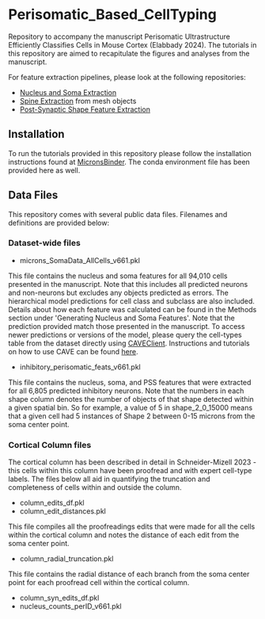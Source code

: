 # Perisomatic_Based_CellTyping
Repository to accompany the manuscript Perisomatic Ultrastructure Efficiently Classifies Cells in Mouse Cortex (Elabbady 2024). The tutorials in this repository are aimed to recapitulate the figures and analyses from the manuscript. 

For feature extraction pipelines, please look at the following repositories:
- [Nucleus and Soma Extraction](https://github.com/lelabbady/Extract_Somatic_Features/tree/pipeline)
- [Spine Extraction](https://github.com/AllenInstitute/featureExtractionParty/) from mesh objects
- [Post-Synaptic Shape Feature Extraction](https://github.com/AllenInstitute/pss_extraction_pipeline)

## Installation

To run the tutorials provided in this repository please follow the installation instructions found at [MicronsBinder](https://github.com/AllenInstitute/MicronsBinder). The conda environment file has been provided here as well.

## Data Files

This repository comes with several public data files. Filenames and definitions are provided below:

### Dataset-wide files
  - microns_SomaData_AllCells_v661.pkl

This file contains the nucleus and soma features for all 94,010 cells presented in the manuscript. Note that this includes all predicted neurons and non-neurons but excludes any objects predicted as errors. The hierarchical model predictions for cell class and subclass are also included. Details about how each feature was calculated can be found in the Methods section under 'Generating Nucleus and Soma Features'. Note that the prediction provided match those presented in the manuscript. To access newer predictions or versions of the model, please query the cell-types table from the dataset directly using [CAVEClient](https://github.com/CAVEconnectome/CAVEclient). Instructions and tutorials on how to use CAVE can be found [here](https://caveconnectome.github.io/CAVEclient/).

  - inhibitory_perisomatic_feats_v661.pkl

This file contains the nucleus, soma, and PSS features that were extracted for all 6,805 predicted inhibitory neurons. Note that the numbers in each shape column denotes the number of objects of that shape detected within a given spatial bin. So for example, a value of 5 in shape_2_0_15000 means that a given cell had 5 instances of Shape 2 between 0-15 microns from the soma center point.

### Cortical Column files
The cortical column has been described in detail in Schneider-Mizell 2023 - this cells within this column have been proofread and with expert cell-type labels. The files below all aid in quantifying the truncation and completeness of cells within and outside the column.

  - column_edits_df.pkl
  - column_edit_distances.pkl

This file compiles all the proofreadings edits that were made for all the cells within the cortical column and notes the distance of each edit from the soma center point.

  - column_radial_truncation.pkl

This file contains the radial distance of each branch from the soma center point for each proofread cell within the cortical column.

  - column_syn_edits_df.pkl
  - nucleus_counts_perID_v661.pkl
